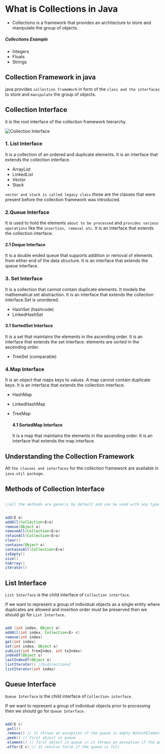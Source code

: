 # What is Collections in Java

- Collections is a framework that provides an architecture to store and manipulate the group of objects.

##### Collections Example

- Integers
- Floats
- Strings

## Collection Framework in java

java provides `collection frameWork` in form of the `class and the interfaces` to store and `manipulate` the group of objects.

## Collection Interface

it is the root interface of the collection framework hierarchy.

![Collection Interface](https://d3n0h9tb65y8q.cloudfront.net/public_assets/assets/000/002/676/original/Java_Collections.png?1643450544)

### 1. List Interface

It is a collection of an ordered and duplicate elements. It is an interface that extends the collection interface.

- ArrayList
- LinkedList
- Vector
- Stack

`vector and stack is called legacy class` these are the classes that were present before the collection framework was introduced.

### 2.Queue Interface

It is used to hold the elements `about to be processed` and `provides various operations` like the `insertion, removal etc`. It is an interface that extends the collection interface.

#### 2.1 Deque Interface

It is a double ended queue that supports addition or removal of elements from either end of the data structure. It is an interface that extends the queue interface.

### 3. Set Interface

It is a collection that cannot contain duplicate elements. It models the mathematical set abstraction. It is an interface that extends the collection interface.Set is unordered.

- HashSet (hashcode)
- LinkedHashSet

#### 3.1 SortedSet Interface

It is a set that maintains the elements in the ascending order. It is an interface that extends the set interface.
elements are sorted in the ascending order.

- TreeSet (comparable)

### 4.Map Interface

It is an object that maps keys to values. A map cannot contain duplicate keys. It is an interface that extends the collection interface.

- HashMap
- LinkedHashMap
- TreeMap

  #### 4.1 SortedMap Interface

  It is a map that maintains the elements in the ascending order. It is an interface that extends the map interface.

## Understanding the Collection Framework

All `the classes and interfaces` for the collection framework are available in `java.util package`.

## Methods of Collection Interface

```java

//all the methods are generic by default and can be used with any type of collection.


add(E o)
addAll(Collection<E>o)
remove(Object o)
removeAll(Collection<E>o)
retainAll(Collection<E>o)
clear()
contains(Object o)
containsAll(Collection<E>o)
isEmpty()
size()
toArray()
iterator()


```

## List Interface

`List Interface` is the child interface of `Collection interface`.

If we want to represent a group of individual objects as a single entity where duplicates are allowed and insertion order must be preserved then we should go for `List Interface`.

```java

add (int index, Object o)
addAll(int index, Collection<E> c)
remove(int index)
get(int index)
set(int index, Object o)
subList(int fromIndex, int toIndex)
indexOf(Object o)
lastIndexOf(Object o)
listIterator() //bidirectional
listIterator(int index)
```


## Queue Interface

`Queue Interface` is the child interface of `Collection interface`.

If we want to represent a group of individual objects prior to processing then we should go for `Queue Interface`.

```java 

add(E c)
.poll()
.remove() // it throws an exception if the queue is empty NoSuchElementException 
.peek() // first object in queue
.element() // first object in queue // it throws an exception if the queue is empty NoSuchElementException
.offer(E c) // it returns false if the queue is full
```


